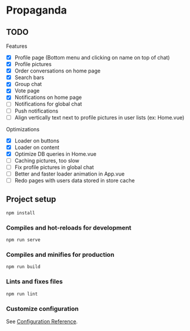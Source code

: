 # Propaganda

## TODO
Features
- [x] Profile page (Bottom menu and clicking on name on top of chat)
- [x] Profile pictures
- [x] Order conversations on home page
- [x] Search bars
- [x] Group chat
- [x] Vote page
- [x] Notifications on home page
- [ ] Notifications for global chat
- [ ] Push notifications
- [ ] Align vertically text next to profile pictures in user lists (ex: Home.vue)

Optimizations
- [x] Loader on buttons
- [x] Loader on content
- [x] Optimize DB queries in Home.vue
- [ ] Caching pictures, too slow
- [ ] Fix profile pictures in global chat
- [ ] Better and faster loader animation in App.vue
- [ ] Redo pages with users data stored in store cache

## Project setup
```
npm install
```

### Compiles and hot-reloads for development
```
npm run serve
```

### Compiles and minifies for production
```
npm run build
```

### Lints and fixes files
```
npm run lint
```

### Customize configuration
See [Configuration Reference](https://cli.vuejs.org/config/).
